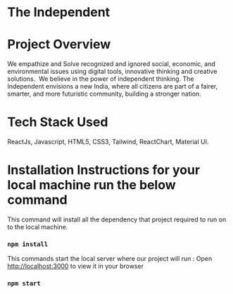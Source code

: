 # The Independent 

# Project Overview
  We empathize and Solve recognized and ignored social, economic, and environmental issues using digital tools, innovative thinking and creative solutions.
 ‍ We believe in the power of independent thinking. The Independent envisions a new India, where all citizens are part of a fairer, smarter, and more futuristic community, building a stronger nation.
 
# Tech Stack Used
  ReactJs, Javascript, HTML5, CSS3, Tailwind, ReactChart, Material UI.

# Installation Instructions for your local machine run the below command
This command will install all the dependency that project required to run on to the local machine. 
###  `npm install`
This commands start the local server where our project will run : Open [http://localhost:3000](http://localhost:3000) to view it in your browser
###   `npm start`
    
